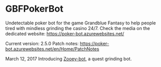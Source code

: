 # GBFPokerBot
Undetectable poker bot for the game Grandblue Fantasy to help people tired with mindless grinding the casino 24/7.
Check the media on the dedicated website:
https://poker-bot.azurewebsites.net/

Current version: 2.5.0
Patch notes: https://poker-bot.azurewebsites.net/en/Home/PatchNotes

March 12, 2017
Introducing [Zooey-bot](https://github.com/Masuzu/ZooeyBot), a quest grinding bot.
